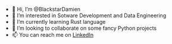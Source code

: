 - 👋 Hi, I’m @BlackstarDamien
- 👀 I’m interested in Sotware Development and Data Engineering
- 🌱 I’m currently learning Rust language
- 💞️ I’m looking to collaborate on some fancy Python projects
- 📫 You can reach me on [LinkedIn](https://www.linkedin.com/in/damianzylka)
